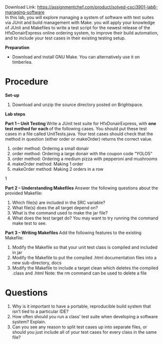 Download Link: https://assignmentchef.com/product/solved-csci3901-lab6-managing-software
<br>
In this lab, you will explore managing a system of software with test suites via JUnit and build management with Make. you will apply your knowledge of JUnit and Makefiles to write a test script for the newest release of the HfxDonairExpress online ordering system, to improve their build automation, and to include your test cases in their existing testing setup.

<strong>Preparation</strong>

<ul>

 <li>Download and install GNU Make. You can alternatively use it on timberlea.</li>

</ul>

<h1>Procedure</h1>

<strong>Set-up</strong>

<ol>

 <li>Download and unzip the source directory posted on Brightspace.</li>

</ol>

<strong>Lab steps</strong>

<strong>Part 1 – Unit Testing </strong>Write a JUnit test suite for HfxDonairExpress, with <strong>one test method for each </strong>of the following cases. You should put these test cases in a file called UnitTests.java. Your test cases should check that the method in question (either order or makeOrder) returns the correct value.

<ol>

 <li>order method: Ordering a small donair</li>

 <li>order method: Ordering a large donair with the coupon code “YOLO5”</li>

 <li>order method: Ordering a medium pizza with pepperoni and mushrooms</li>

 <li>makeOrder method: Making 1 order</li>

 <li>makeOrder method: Making 2 orders in a row</li>

</ol>

1

<strong>Part 2 – Understanding Makefiles             </strong>Answer the following questions about the provided Makefile:

<ol>

 <li>Which file(s) are included in the SRC variable?</li>

 <li>What file(s) does the all target depend on?</li>

 <li>What is the command used to make the jar file?</li>

 <li>What does the test target do? You may want to try running the command make test to see.</li>

</ol>

<strong>Part 3 – Writing Makefiles              </strong>Add the following features to the existing Makefile:

<ol>

 <li>Modify the Makefile so that your unit test class is compiled and included in jar</li>

 <li>Modify the Makefile to put the compiled .html documentation files into a new sub-directory, docs</li>

 <li>Modify the Makefile to include a target clean which deletes the compiled .class and .html Note: the rm command can be used to delete a file</li>

</ol>

<h1>Questions</h1>

<ol>

 <li>Why is it important to have a portable, reproducible build system that isn’t tied to a particular IDE?</li>

 <li>How often should you run a class’ test suite when developing a software system? Explain.</li>

 <li>Can you see any reason to split test cases up into separate files, or should you just include all of your test cases for every class in the same file?</li>

</ol>